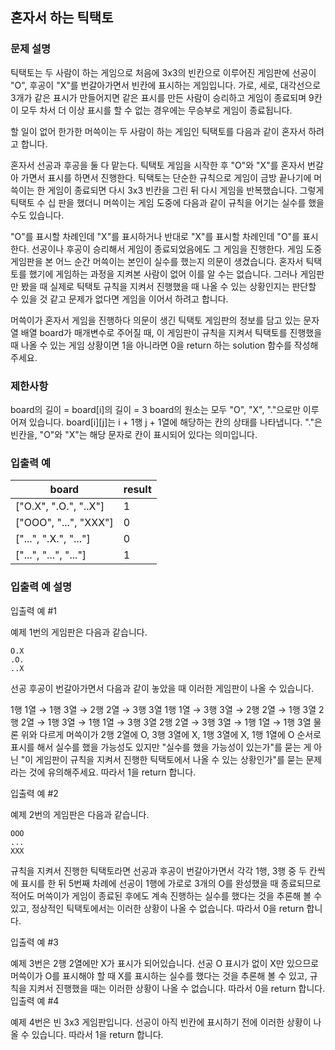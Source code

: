 ## 혼자서 하는 틱택토

### 문제 설명
틱택토는 두 사람이 하는 게임으로 처음에 3x3의 빈칸으로 이루어진 게임판에 선공이 "O", 후공이 "X"를 번갈아가면서 빈칸에 표시하는 게임입니다. 가로, 세로, 대각선으로 3개가 같은 표시가 만들어지면 같은 표시를 만든 사람이 승리하고 게임이 종료되며 9칸이 모두 차서 더 이상 표시를 할 수 없는 경우에는 무승부로 게임이 종료됩니다.

할 일이 없어 한가한 머쓱이는 두 사람이 하는 게임인 틱택토를 다음과 같이 혼자서 하려고 합니다.

혼자서 선공과 후공을 둘 다 맡는다.
틱택토 게임을 시작한 후 "O"와 "X"를 혼자서 번갈아 가면서 표시를 하면서 진행한다.
틱택토는 단순한 규칙으로 게임이 금방 끝나기에 머쓱이는 한 게임이 종료되면 다시 3x3 빈칸을 그린 뒤 다시 게임을 반복했습니다. 그렇게 틱택토 수 십 판을 했더니 머쓱이는 게임 도중에 다음과 같이 규칙을 어기는 실수를 했을 수도 있습니다.

"O"를 표시할 차례인데 "X"를 표시하거나 반대로 "X"를 표시할 차례인데 "O"를 표시한다.
선공이나 후공이 승리해서 게임이 종료되었음에도 그 게임을 진행한다.
게임 도중 게임판을 본 어느 순간 머쓱이는 본인이 실수를 했는지 의문이 생겼습니다. 혼자서 틱택토를 했기에 게임하는 과정을 지켜본 사람이 없어 이를 알 수는 없습니다. 그러나 게임판만 봤을 때 실제로 틱택토 규칙을 지켜서 진행했을 때 나올 수 있는 상황인지는 판단할 수 있을 것 같고 문제가 없다면 게임을 이어서 하려고 합니다.

머쓱이가 혼자서 게임을 진행하다 의문이 생긴 틱택토 게임판의 정보를 담고 있는 문자열 배열 board가 매개변수로 주어질 때, 이 게임판이 규칙을 지켜서 틱택토를 진행했을 때 나올 수 있는 게임 상황이면 1을 아니라면 0을 return 하는 solution 함수를 작성해 주세요.

### 제한사항
board의 길이 = board[i]의 길이 = 3
board의 원소는 모두 "O", "X", "."으로만 이루어져 있습니다.
board[i][j]는 i + 1행 j + 1열에 해당하는 칸의 상태를 나타냅니다.
"."은 빈칸을, "O"와 "X"는 해당 문자로 칸이 표시되어 있다는 의미입니다.

### 입출력 예
board|result
---|---
["O.X", ".O.", "..X"]|1
["OOO", "...", "XXX"]|0
["...", ".X.", "..."]|0
["...", "...", "..."]|1

### 입출력 예 설명
입출력 예 #1

예제 1번의 게임판은 다음과 같습니다.

```
O.X
.O.
..X
```
선공 후공이 번갈아가면서 다음과 같이 놓았을 때 이러한 게임판이 나올 수 있습니다.


1행 1열 → 1행 3열 → 2행 2열 → 3행 3열
1행 1열 → 3행 3열 → 2행 2열 → 1행 3열
2행 2열 → 1행 3열 → 1행 1열 → 3행 3열
2행 2열 → 3행 3열 → 1행 1열 → 1행 3열
물론 위와 다르게 머쓱이가 2행 2열에 O, 3행 3열에 X, 1행 3열에 X, 1행 1열에 O 순서로 표시를 해서 실수를 했을 가능성도 있지만 "실수를 했을 가능성이 있는가"를 묻는 게 아닌 "이 게임판이 규칙을 지켜서 진행한 틱택토에서 나올 수 있는 상황인가"를 묻는 문제라는 것에 유의해주세요. 따라서 1을 return 합니다.

입출력 예 #2

예제 2번의 게임판은 다음과 같습니다.

```
OOO
...
XXX
```

규칙을 지켜서 진행한 틱택토라면 선공과 후공이 번갈아가면서 각각 1행, 3행 중 두 칸씩에 표시를 한 뒤 5번째 차례에 선공이 1행에 가로로 3개의 O를 완성했을 때 종료되므로 적어도 머쓱이가 게임이 종료된 후에도 계속 진행하는 실수를 했다는 것을 추론해 볼 수 있고, 정상적인 틱택토에서는 이러한 상황이 나올 수 없습니다. 따라서 0을 return 합니다.

입출력 예 #3

예제 3번은 2행 2열에만 X가 표시가 되어있습니다. 선공 O 표시가 없이 X만 있으므로 머쓱이가 O를 표시해야 할 때 X를 표시하는 실수를 했다는 것을 추론해 볼 수 있고, 규칙을 지켜서 진행했을 때는 이러한 상황이 나올 수 없습니다. 따라서 0을 return 합니다.
입출력 예 #4

예제 4번은 빈 3x3 게임판입니다. 선공이 아직 빈칸에 표시하기 전에 이러한 상황이 나올 수 있습니다. 따라서 1을 return 합니다.